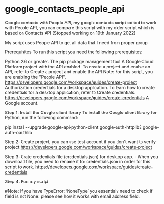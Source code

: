 # google_contacts_people_api
Google contacts with People API, my google contacts script edited to work with People API, you can compare this script with my older script which is based on Contacts API (Stopped working on 19th January 2022)

My script uses People API to get all data that I need from proper group

Prerequisites
To run this script you need the following prerequisites:

Python 2.6 or greater.
The pip package management tool
A Google Cloud Platform project with the API enabled. To create a project and enable an API, refer to Create a project and enable the API
Note: For this script, you are enabling the "People API".
https://developers.google.com/workspace/guides/create-project
Authorization credentials for a desktop application. To learn how to create credentials for a desktop application, refer to Create credentials.
https://developers.google.com/workspace/guides/create-credentials
A Google account.

Step 1: Install the Google client library
To install the Google client library for Python, run the following command:


  pip install --upgrade google-api-python-client google-auth-httplib2 google-auth-oauthlib
 
Step 2: Create project, you can use test account if you don't want to verify project
 https://developers.google.com/workspace/guides/create-project
 
 
Step 3: Crate credentials file (credentials.json) for desktop app. - When you download file, you need to rename it to: credentials.json in order for this script to work.
 https://developers.google.com/workspace/guides/create-credentials
 
Step 4: Run my script

#Note: If you have TypeError: ‘NoneType’ you essentialy need to check if field is not None: please see how it works with email address field.
